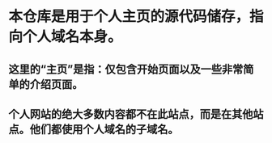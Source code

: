 # 本仓库是用于个人主页的源代码储存，指向个人域名本身。

## 这里的“主页”是指：仅包含开始页面以及一些非常简单的介绍页面。

## 个人网站的绝大多数内容都不在此站点，而是在其他站点。他们都使用个人域名的子域名。
